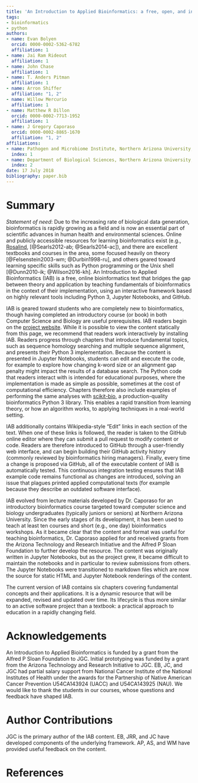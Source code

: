 ```yaml
---
title: 'An Introduction to Applied Bioinformatics: a free, open, and interactive text.'
tags:
- bioinformatics
- python
authors:
- name: Evan Bolyen
  orcid: 0000-0002-5362-6782
  affiliation: 1
- name: Jai Ram Rideout
  affiliation: 1
- name: John Chase
  affiliation: 1
- name: T. Anders Pitman
  affiliation: 1
- name: Arron Shiffer
  affiliation: "1, 2"
- name: Willow Mercurio
  affiliation: 1
- name: Matthew R Dillon
  orcid: 0000-0002-7713-1952
  affiliation: 1
- name: J Gregory Caporaso
  orcid: 0000-0002-8865-1670
  affiliation: "1, 2"
affiliations:
- name: Pathogen and Microbiome Institute, Northern Arizona University, Flagstaff, AZ, USA.
  index: 1
- name: Department of Biological Sciences, Northern Arizona University, Flagstaff, AZ, USA.
  index: 2
date: 17 July 2018
bibliography: paper.bib
---
```


# Summary

_Statement of need_: Due to the increasing rate of biological data generation, bioinformatics is rapidly growing as a field and is now an essential part of scientific advances in human health and environmental sciences. Online and publicly accessible resources for learning bioinformatics exist (e.g., [Rosalind](http://rosalind.info), [@Searls2012-ab; @Searls2014-ac]), and there are excellent textbooks and courses in the area, some focused heavily on theory [@Felsenstein2003-wm; @Durbin1998-ru], and others geared toward learning specific skills such as Python programming or the Unix shell [@Dunn2010-ik; @Wilson2016-kh]. An Introduction to Applied Bioinformatics (IAB) is a free, online bioinformatics text that bridges the gap between theory and application by teaching fundamentals of bioinformatics in the context of their implementation, using an interactive framework based on highly relevant tools including Python 3, Jupyter Notebooks, and GitHub.

IAB is geared toward students who are completely new to bioinformatics, though having completed an introductory course (or book) in both Computer Science and Biology are useful prerequisites. IAB readers begin on the [project website](http://readIAB.org). While it is possible to view the content statically from this page, we recommend that readers work interactively by installing IAB. Readers progress through chapters that introduce fundamental topics, such as sequence homology searching and multiple sequence alignment, and presents their Python 3 implementation. Because the content is presented in Jupyter Notebooks, students can edit and execute the code, for example to explore how changing k-word size or an alignment gap penalty might impact the results of a database search. The Python code that readers interact with is intended for educational purposes, where the implementation is made as simple as possible, sometimes at the cost of computational efficiency. Chapters therefore also include examples of performing the same analyses with [scikit-bio](http://scikit-bio.org), a production-quality bioinformatics Python 3 library. This enables a rapid transition from learning theory, or how an algorithm works, to applying techniques in a real-world setting.

IAB additionally contains Wikipedia-style “Edit” links in each section of the text. When one of these links is followed, the reader is taken to the GitHub online editor where they can submit a pull request to modify content or code. Readers are therefore introduced to GitHub through a user-friendly web interface, and can begin building their GitHub activity history (commonly reviewed by bioinformatics hiring managers). Finally, every time a change is proposed via GitHub, all of the executable content of IAB is automatically tested. This continuous integration testing ensures that IAB example code remains functional as changes are introduced, solving an issue that plagues printed applied computational texts (for example because they describe an outdated software interface).

IAB evolved from lecture materials developed by Dr. Caporaso for an introductory bioinformatics course targeted toward computer science and biology undergraduates (typically juniors or seniors) at Northern Arizona University. Since the early stages of its development, it has been used to teach at least ten courses and short (e.g., one day) bioinformatics workshops. As it became clear that the content and format was useful for teaching bioinformatics, Dr. Caporaso applied for and received grants from the Arizona Technology and Research Initiative and the Alfred P Sloan Foundation to further develop the resource. The content was originally written in Jupyter Notebooks, but as the project grew, it became difficult to maintain the notebooks and in particular to review submissions from others. The Jupyter Notebooks were transitioned to markdown files which are now the source for static HTML and Jupyter Notebook renderings of the content.

The current version of IAB contains six chapters covering fundamental concepts and their applications. It is a dynamic resource that will be expanded, revised and updated over time. Its lifecycle is thus more similar to an active software project than a textbook: a practical approach to education in a rapidly changing field.

# Acknowledgements
An Introduction to Applied Bioinformatics is funded by a grant from the Alfred P Sloan Foundation to JGC. Initial prototyping was funded by a grant from the Arizona Technology and Research Initiative to JGC. EB, JC, and JGC had partial salary support from National Cancer Institute of the National Institutes of Health under the awards for the Partnership of Native American Cancer Prevention U54CA143924 (UACC) and U54CA143925 (NAU). We would like to thank the students in our courses, whose questions and feedback have shaped IAB.

# Author Contributions
JGC is the primary author of the IAB content. EB, JRR, and JC have developed components of the underlying framework. AP, AS, and WM have provided useful feedback on the content.

# References
